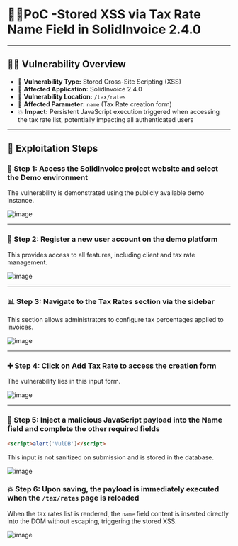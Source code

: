 
# 🕵️‍♂️PoC -Stored XSS via Tax Rate Name Field in SolidInvoice 2.4.0
---

## 🕵️‍♂️ Vulnerability Overview

- 🐞 **Vulnerability Type:** Stored Cross-Site Scripting (XSS)  
- 🧩 **Affected Application:** SolidInvoice 2.4.0  
- 📍 **Vulnerability Location:** `/tax/rates`  
- 🧾 **Affected Parameter:** `name` (Tax Rate creation form)  
- 💥 **Impact:** Persistent JavaScript execution triggered when accessing the tax rate list, potentially impacting all authenticated users

---

## 🧪 Exploitation Steps

### 🐉 Step 1: Access the SolidInvoice project website and select the **Demo** environment

The vulnerability is demonstrated using the publicly available demo instance.

![image](https://github.com/user-attachments/assets/a1cd2028-d424-470c-9952-49d578c696d1)

---

### 🧾 Step 2: Register a new user account on the demo platform

This provides access to all features, including client and tax rate management.

![image](https://github.com/user-attachments/assets/5a50da08-3ce3-4724-861a-f5afafa0f03d)

---

### 📊 Step 3: Navigate to the **Tax Rates** section via the sidebar

This section allows administrators to configure tax percentages applied to invoices.

![image](https://github.com/user-attachments/assets/b9cd31ab-cf34-45c1-b34a-4368ce442017)

---


### ➕ Step 4: Click on **Add Tax Rate** to access the creation form

The vulnerability lies in this input form.

![image](https://github.com/user-attachments/assets/db0aa47c-b1a4-4158-84b6-db69d0fa00bf)

---


### 💉 Step 5: Inject a malicious JavaScript payload into the **Name** field and complete the other required fields

```html
<script>alert('VulDB')</script>
```

This input is not sanitized on submission and is stored in the database.

![image](https://github.com/user-attachments/assets/cf5d8192-c7e4-49fc-9087-25e9102aea14)

### 💥 Step 6: Upon saving, the payload is immediately executed when the `/tax/rates` page is reloaded

When the tax rates list is rendered, the `name` field content is inserted directly into the DOM without escaping, triggering the stored XSS.

![image](https://github.com/user-attachments/assets/6e288dfb-ca0b-4467-9180-a51a5afed6af)
